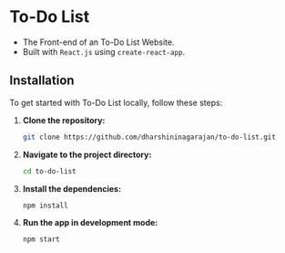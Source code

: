 # To-Do List

- The Front-end of an To-Do List Website.
- Built with `React.js` using `create-react-app`.

## Installation

To get started with To-Do List locally, follow these steps:

1. **Clone the repository:**

   ```bash
   git clone https://github.com/dharshininagarajan/to-do-list.git
   ```

2. **Navigate to the project directory:**

   ```bash
   cd to-do-list
   ```

3. **Install the dependencies:**

   ```bash
   npm install
   ```

4. **Run the app in development mode:**

   ```bash
   npm start
   ```
